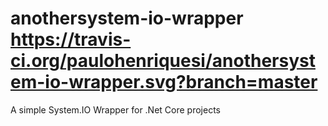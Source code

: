 # anothersystem-io-wrapper https://travis-ci.org/paulohenriquesi/anothersystem-io-wrapper.svg?branch=master
A simple System.IO Wrapper for .Net Core projects
